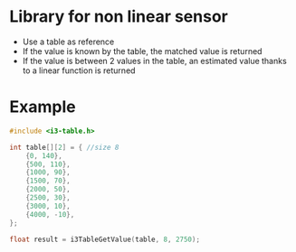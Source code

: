 # Library for non linear sensor
- Use a table as reference
- If the value is known by the table, the matched value is returned
- If the value is between 2 values in the table, an estimated value thanks to a linear function is returned

# Example
```cpp
#include <i3-table.h>

int table[][2] = { //size 8
    {0, 140},
    {500, 110},
    {1000, 90},
    {1500, 70},
    {2000, 50},
    {2500, 30},
    {3000, 10},
    {4000, -10},
};

float result = i3TableGetValue(table, 8, 2750);
```
